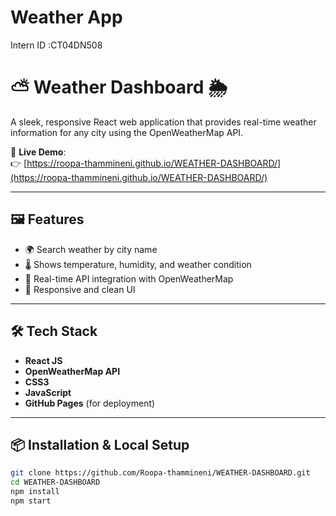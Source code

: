 # Weather App


Intern ID :CT04DN508


# ⛅ Weather Dashboard 🌦️

A sleek, responsive React web application that provides real-time weather information for any city using the OpenWeatherMap API.

🚀 **Live Demo**:  
👉 [https://roopa-thammineni.github.io/WEATHER-DASHBOARD/](https://roopa-thammineni.github.io/WEATHER-DASHBOARD/)

---

## 🖼️ Features

- 🌍 Search weather by city name
- 🌡️ Shows temperature, humidity, and weather condition
- 📍 Real-time API integration with OpenWeatherMap
- 🎨 Responsive and clean UI

---

## 🛠️ Tech Stack

- **React JS**
- **OpenWeatherMap API**
- **CSS3**
- **JavaScript**
- **GitHub Pages** (for deployment)

---

## 📦 Installation & Local Setup

```bash
git clone https://github.com/Roopa-thammineni/WEATHER-DASHBOARD.git
cd WEATHER-DASHBOARD
npm install
npm start
